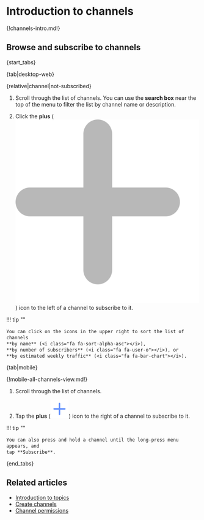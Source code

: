 # Introduction to channels

{!channels-intro.md!}

## Browse and subscribe to channels

{start_tabs}

{tab|desktop-web}

{relative|channel|not-subscribed}

1. Scroll through the list of channels. You can use the **search box** near the
   top of the menu to filter the list by channel name or description.

1. Click the **plus**
   (<img src="/static/images/help/desktop-web-plus-icon.svg" alt="plus" class="help-center-icon"/>)
   icon to the left of a channel to subscribe to it.

!!! tip ""

    You can click on the icons in the upper right to sort the list of channels
    **by name** (<i class="fa fa-sort-alpha-asc"></i>),
    **by number of subscribers** (<i class="fa fa-user-o"></i>), or
    **by estimated weekly traffic** (<i class="fa fa-bar-chart"></i>).

{tab|mobile}

{!mobile-all-channels-view.md!}

1. Scroll through the list of channels.

1. Tap the **plus**
   (<img src="/static/images/help/mobile-plus-icon.svg" alt="plus" class="help-center-icon"/>)
   icon to the right of a channel to subscribe to it.

!!! tip ""

    You can also press and hold a channel until the long-press menu appears, and
    tap **Subscribe**.

{end_tabs}

## Related articles

* [Introduction to topics](/help/introduction-to-topics)
* [Create channels](/help/create-channels)
* [Channel permissions](/help/channel-permissions)

